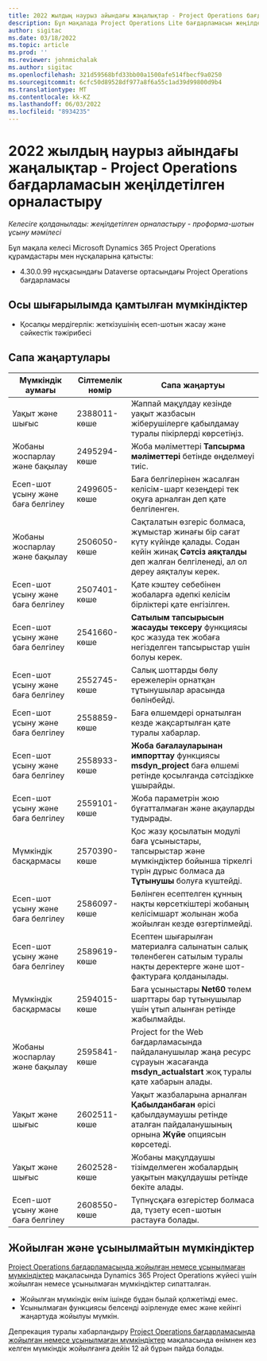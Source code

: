 ```yaml
---
title: 2022 жылдың наурыз айындағы жаңалықтар - Project Operations бағдарламасын жеңілдетілген орналастыру
description: Бұл мақалада Project Operations Lite бағдарламасын жеңілдетілген орналастырудың 2022 жылғы наурыз айы шығарылымындағы сапа жаңартулары туралы ақпарат берілген.
author: sigitac
ms.date: 03/18/2022
ms.topic: article
ms.prod: ''
ms.reviewer: johnmichalak
ms.author: sigitac
ms.openlocfilehash: 321d59568bfd33bb00a1500afe514fbecf9a0250
ms.sourcegitcommit: 6cfc50d89528df977a8f6a55c1ad39d99800d9b4
ms.translationtype: MT
ms.contentlocale: kk-KZ
ms.lasthandoff: 06/03/2022
ms.locfileid: "8934235"
---
```

# <a name="whats-new-march-2022---project-operations-lite-deployment"></a>2022 жылдың наурыз айындағы жаңалықтар - Project Operations бағдарламасын жеңілдетілген орналастыру

_Келесіге қолданылады: жеңілдетілген орналастыру - проформа-шотын ұсыну мәмілесі_

Бұл мақала келесі Microsoft Dynamics 365 Project Operations құрамдастары мен нұсқаларына қатысты:

- 4.30.0.99 нұсқасындағы Dataverse ортасындағы Project Operations бағдарламасы

## <a name="features-included-in-this-release"></a>Осы шығарылымда қамтылған мүмкіндіктер

- Қосалқы мердігерлік: жеткізушінің есеп-шотын жасау және сәйкестік тәжірибесі

## <a name="quality-updates"></a>Сапа жаңартулары

| Мүмкіндік аумағы | Сілтемелік нөмір | Сапа жаңартуы |
| --- | --- | --- |
| Уақыт және шығыс | 2388011-көше | Жаппай мақұлдау кезінде уақыт жазбасын жіберушілерге қабылдамау туралы пікірлерді көрсетіңіз. |
| Жобаны жоспарлау және бақылау | 2495294-көше | Жоба мәліметтері **Тапсырма мәліметтері** бетінде өңделмеуі тиіс. |
| Есеп-шот ұсыну және баға белгілеу | 2499605-көше | Баға белгілерінен жасалған келісім-шарт кезеңдері тек оқуға арналған деп қате белгіленген. |
| Жобаны жоспарлау және бақылау | 2506050-көше | Сақталатын өзгеріс болмаса, жұмыстар жинағы бір сағат күту күйінде қалады. Содан кейін жинақ **Сәтсіз аяқталды** деп жалған белгіленеді, ал ол дереу аяқталуы керек. |
| Есеп-шот ұсыну және баға белгілеу | 2507401-көше | Қате кэштеу себебінен жобаларға әдепкі келісім бірліктері қате енгізілген. |
| Есеп-шот ұсыну және баға белгілеу | 2541660-көше | **Сатылым тапсырысын жасауды тексеру** функциясы қос жазуда тек жобаға негізделген тапсырыстар үшін болуы керек. |
| Есеп-шот ұсыну және баға белгілеу | 2552745-көше | Салық шоттарды бөлу ережелерін орнатқан тұтынушылар арасында бөлінбейді. |
| Есеп-шот ұсыну және баға белгілеу | 2558859-көше | Баға өлшемдері орнатылған кезде жақсартылған қате туралы хабарлар. |
| Есеп-шот ұсыну және баға белгілеу | 2558933-көше | **Жоба бағалауларынан импорттау** функциясы **msdyn\_project** баға өлшемі ретінде қосылғанда сәтсіздікке ұшырайды. |
| Есеп-шот ұсыну және баға белгілеу | 2559101-көше | Жоба параметрін жою бұғатталмаған және ақауларды тудырады. |
| Мүмкіндік басқармасы | 2570390-көше | Қос жазу қосылатын модулі баға ұсыныстары, тапсырыстар және мүмкіндіктер бойынша тіркелгі түрін дұрыс болмаса да **Тұтынушы** болуға күштейді. |
| Есеп-шот ұсыну және баға белгілеу | 2586097-көше | Бөлінген есептелген құнның нақты көрсеткіштері жобаның келісімшарт жолынан жоба жойылған кезде өзгертілмейді. |
| Есеп-шот ұсыну және баға белгілеу | 2589619-көше | Есептен шығарылған материалға салынатын салық төленбеген сатылым туралы нақты деректерге және шот-фактураға қолданылады. |
| Мүмкіндік басқармасы | 2594015-көше | Баға ұсыныстары **Net60** төлем шарттары бар тұтынушылар үшін ұтып алынған ретінде жабылмайды. |
| Жобаны жоспарлау және бақылау | 2595841-көше | Project for the Web бағдарламасында пайдаланушылар жаңа ресурс сұрауын жасағанда **msdyn\_actualstart** жоқ туралы қате хабарын алады. |
| Уақыт және шығыс | 2602511-көше | Уақыт жазбаларына арналған **Қабылданбаған** өрісі қабылдаумаушы ретінде аталған пайдаланушының орнына **Жүйе** опциясын көрсетеді. |
| Уақыт және шығыс | 2602528-көше | Жобаны мақұлдаушы тізімделмеген жобалардың уақытын мақұлдаушы ретінде бекіте алады. |
| Есеп-шот ұсыну және баға белгілеу | 2608550-көше | Түпнұсқаға өзгерістер болмаса да, түзету есеп-шотын растауға болады. |

## <a name="removed-and-deprecated-features"></a>Жойылған және ұсынылмайтын мүмкіндіктер

[Project Operations бағдарламасында жойылған немесе ұсынылмаған мүмкіндіктер](../../whats-new/removed-depreciated-features-project.md) мақаласында Dynamics 365 Project Operations жүйесі үшін жойылған немесе ұсынылмаған мүмкіндіктер сипатталған.

- Жойылған мүмкіндік өнім ішінде бұдан былай қолжетімді емес.
- Ұсынылмаған функциясы белсенді әзірленуде емес және кейінгі жаңартуда жойылуы мүмкін.

Депрекация туралы хабарландыру [Project Operations бағдарламасында жойылған немесе ұсынылмаған мүмкіндіктер](../../whats-new/removed-depreciated-features-project.md) мақаласында өнімнен кез келген мүмкіндік жойылғанға дейін 12 ай бұрын пайда болады.
